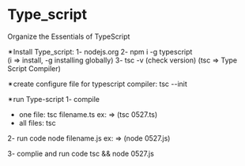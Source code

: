 # Type_script

Organize the Essentials of TypeScript

✴︎Install Type_script:
1- nodejs.org
2- npm i -g typescript  
(i => install, -g installing globally)
3- tsc -v (check version)
(tsc => Type Script Compiler)

✴︎create configure file for typescript compiler:
tsc --init

✴︎run Type-script
1- compile

- one file:
  tsc filename.ts ex: => (tsc 0527.ts)
- all files:
  tsc

2- run code
node filename.js ex: => (node 0527.js)

3- complie and run code
tsc && node 0527.js
